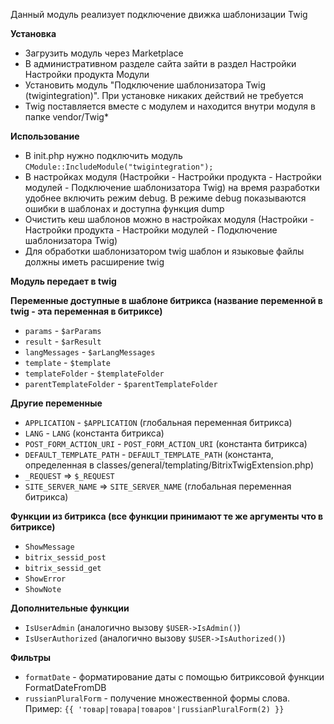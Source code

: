 Данный модуль реализует подключение движка шаблонизации Twig

**Установка**

- Загрузить модуль через Marketplace
- В административном разделе сайта зайти в раздел Настройки Настройки продукта Модули
- Установить модуль "Подключение шаблонизатора Twig (twigintegration)". При установке никаких действий не требуется
- Twig поставляется вместе с модулем и находится внутри модуля в папке vendor/Twig*

**Использование**

- В init.php нужно подключить модуль `CModule::IncludeModule("twigintegration");`
- В настройках модуля (Настройки - Настройки продукта - Настройки модулей - Подключение шаблонизатора Twig) на время разработки удобнее включить режим debug. В режиме debug показываются ошибки в шаблонах и доступна функция dump
- Очистить кеш шаблонов можно в настройках модуля (Настройки - Настройки продукта - Настройки модулей - Подключение шаблонизатора Twig)
- Для обработки шаблонизатором twig шаблон и языковые файлы должны иметь расширение twig

**Модуль передает в twig**

**Переменные доступные в шаблоне битрикса (название переменной в twig - эта переменная в битриксе)**

- `params` - `$arParams`
- `result` - `$arResult`
- `langMessages` - `$arLangMessages`
- `template` - `$template`
- `templateFolder` - `$templateFolder`
- `parentTemplateFolder` - `$parentTemplateFolder`

**Другие переменные**

- `APPLICATION` - `$APPLICATION` (глобальная переменная битрикса)
- `LANG` - `LANG` (константа битрикса)
- `POST_FORM_ACTION_URI` - `POST_FORM_ACTION_URI` (константа битрикса)
- `DEFAULT_TEMPLATE_PATH` - `DEFAULT_TEMPLATE_PATH` (константа, определенная в classes/general/templating/BitrixTwigExtension.php)
- `_REQUEST` => `$_REQUEST`
- `SITE_SERVER_NAME` => `SITE_SERVER_NAME` (глобальная переменная битрикса)

**Функции из битрикса (все функции принимают те же аргументы что в битриксе)**

- `ShowMessage`
- `bitrix_sessid_post`
- `bitrix_sessid_get`
- `ShowError`
- `ShowNote`

**Дополнительные функции**

- `IsUserAdmin` (аналогично вызову `$USER->IsAdmin()`)
- `IsUserAuthorized` (аналогично вызову `$USER->IsAuthorized()`)

**Фильтры**

- `formatDate` - форматирование даты с помощью битриксовой функции FormatDateFromDB
- `russianPluralForm` - получение множественной формы слова. Пример: `{{ 'товар|товара|товаров'|russianPluralForm(2) }}`